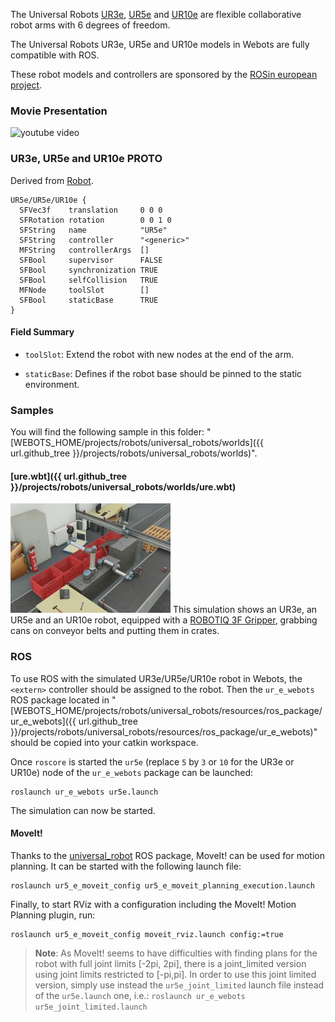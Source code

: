 The Universal Robots [UR3e](https://www.universal-robots.com/products/ur3-robot/), [UR5e](https://www.universal-robots.com/products/ur5-robot/) and [UR10e](https://www.universal-robots.com/products/ur10-robot/) are flexible collaborative robot arms with 6 degrees of freedom.

The Universal Robots UR3e, UR5e and UR10e models in Webots are fully compatible with ROS.

These robot models and controllers are sponsored by the [ROSin european project](http://rosin-project.eu/ftp/cross-platform-ros-simulation-for-mobile-manipulators).

### Movie Presentation

![youtube video](https://www.youtube.com/watch?v=WIY9ebqSXUc)

### UR3e, UR5e and UR10e PROTO

Derived from [Robot](https://cyberbotics.com/doc/reference/robot).

```
UR5e/UR5e/UR10e {
  SFVec3f    translation     0 0 0
  SFRotation rotation        0 0 1 0
  SFString   name            "UR5e"
  SFString   controller      "<generic>"
  MFString   controllerArgs  []
  SFBool     supervisor      FALSE
  SFBool     synchronization TRUE
  SFBool     selfCollision   TRUE
  MFNode     toolSlot        []
  SFBool     staticBase      TRUE
}
```

#### Field Summary

- `toolSlot`: Extend the robot with new nodes at the end of the arm.

- `staticBase`: Defines if the robot base should be pinned to the static environment.

### Samples

You will find the following sample in this folder: "[WEBOTS\_HOME/projects/robots/universal\_robots/worlds]({{ url.github_tree }}/projects/robots/universal_robots/worlds)".

#### [ure.wbt]({{ url.github_tree }}/projects/robots/universal_robots/worlds/ure.wbt)

![ure.wbt.png](images/ure/ure.wbt.thumbnail.jpg) This simulation shows an UR3e, an UR5e and an UR10e robot, equipped with a [ROBOTIQ 3F Gripper](gripper-actuators.md#robotiq-3f-gripper), grabbing cans on conveyor belts and putting them in crates.

### ROS

To use ROS with the simulated UR3e/UR5e/UR10e robot in Webots, the `<extern>` controller should be assigned to the robot.
Then the `ur_e_webots` ROS package located in "[WEBOTS\_HOME/projects/robots/universal\_robots/resources/ros\_package/ur\_e\_webots]({{ url.github_tree }}/projects/robots/universal_robots/resources/ros_package/ur_e_webots)" should be copied into your catkin workspace.

Once `roscore` is started the `ur5e` (replace `5` by `3` or `10` for the UR3e or UR10e) node of the `ur_e_webots` package can be launched:
```
roslaunch ur_e_webots ur5e.launch
```

The simulation can now be started.

#### MoveIt!

Thanks to the [universal\_robot](http://wiki.ros.org/universal_robot) ROS package, MoveIt! can be used for motion planning. It can be started with the following launch file:
```
roslaunch ur5_e_moveit_config ur5_e_moveit_planning_execution.launch
```
Finally, to start RViz with a configuration including the MoveIt! Motion Planning plugin, run:
```
roslaunch ur5_e_moveit_config moveit_rviz.launch config:=true
```

> **Note**: As MoveIt! seems to have difficulties with finding plans for the robot with full joint limits [-2pi, 2pi], there is a joint_limited version using joint limits restricted to [-pi,pi]. In order to use this joint limited version, simply use instead the `ur5e_joint_limited` launch file instead of the `ur5e.launch` one, i.e.: `roslaunch ur_e_webots ur5e_joint_limited.launch`
